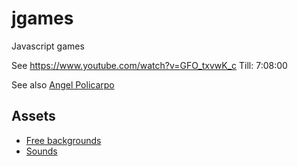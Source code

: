 # jgames
Javascript games

See https://www.youtube.com/watch?v=GFO_txvwK_c 
Till: 7:08:00

See also [Angel Policarpo](https://github.com/AngelPolicarpo/FCC-GameDev-Course)

## Assets
- [Free backgrounds](https://bevouliin.com/category/free_game_asset/)
- [Sounds](https://opengameart.org)
